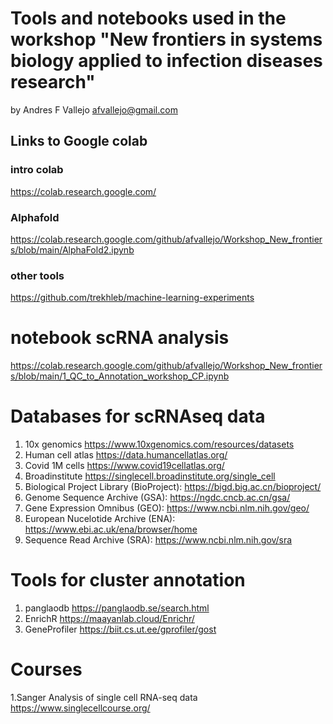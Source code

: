 # Tools and notebooks used in the workshop "New frontiers in systems biology applied to infection diseases research"


by Andres F Vallejo afvallejo@gmail.com

## Links to Google colab

### intro colab

https://colab.research.google.com/

### Alphafold

https://colab.research.google.com/github/afvallejo/Workshop_New_frontiers/blob/main/AlphaFold2.ipynb

### other tools
https://github.com/trekhleb/machine-learning-experiments

# notebook scRNA analysis 
https://colab.research.google.com/github/afvallejo/Workshop_New_frontiers/blob/main/1_QC_to_Annotation_workshop_CP.ipynb


# Databases for scRNAseq data

1. 10x genomics https://www.10xgenomics.com/resources/datasets
2. Human cell atlas https://data.humancellatlas.org/
3. Covid 1M cells https://www.covid19cellatlas.org/
4. Broadinstitute https://singlecell.broadinstitute.org/single_cell
5. Biological Project Library (BioProject): https://bigd.big.ac.cn/bioproject/
6. Genome Sequence Archive (GSA): https://ngdc.cncb.ac.cn/gsa/
7. Gene Expression Omnibus (GEO): https://www.ncbi.nlm.nih.gov/geo/
8. European Nucelotide Archive (ENA): https://www.ebi.ac.uk/ena/browser/home
9. Sequence Read Archive (SRA): https://www.ncbi.nlm.nih.gov/sra

# Tools for cluster annotation
1. panglaodb https://panglaodb.se/search.html
2. EnrichR https://maayanlab.cloud/Enrichr/
3. GeneProfiler https://biit.cs.ut.ee/gprofiler/gost

# Courses
1.Sanger Analysis of single cell RNA-seq data https://www.singlecellcourse.org/

